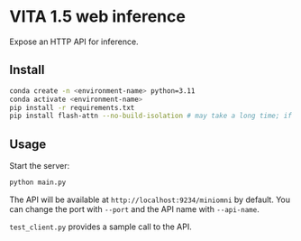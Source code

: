 # VITA 1.5 web inference

Expose an HTTP API for inference.

## Install

```bash
conda create -n <environment-name> python=3.11
conda activate <environment-name>
pip install -r requirements.txt
pip install flash-attn --no-build-isolation # may take a long time; if too long, restart
```

## Usage

Start the server:

```bash
python main.py
```

The API will be available at `http://localhost:9234/miniomni` by default. You can change the port with `--port` and the API name with `--api-name`.

`test_client.py` provides a sample call to the API.